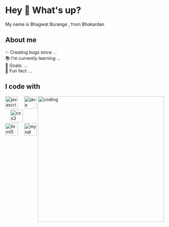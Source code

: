  <h1 align="left">Hey 👋 What's up?</h1>


<p align="left">My name is Bhagwat Burange , from Bhokardan</p>


<h2 align="left">About me</h2>


<p align="left">✨ Creating bugs since ...<br>📚 I'm currently learning ...<br>🎯 Goals: ...<br>🎲 Fun fact: ...</p>

###

<h2 align="left">I code with</h2>
<img  align="right" alt="coding" width="400" src="https://www.bing.com/th/id/OGC.de3ddf60c4daef6d5f635e674d21ea20?o=7&cb=iwp2&pid=1.7&rm=3&rurl=https%3a%2f%2fcamo.githubusercontent.com%2f87af9a9fec730c94fc8b08eb21fa5ef6ab7831a67ba17bf8cc76696f6e4be1ef%2f68747470733a2f2f63646e2e6472696262626c652e636f6d2f75736572732f313138373833362f73637265656e73686f74732f363533393432392f70726f6772616d65722e676966&ehk=Ecl9PuIxdhdW3poaCdIrxyzNIfk1rmXWgsdyUPu%2fzHQ%3d"

###

<div align="left">
  <img src="https://cdn.jsdelivr.net/gh/devicons/devicon/icons/javascript/javascript-original.svg" height="40" alt="javascript logo"  />
  <img width="12" />
  <img src="https://cdn.jsdelivr.net/gh/devicons/devicon/icons/java/java-original.svg" height="40" alt="java logo"  />
  <img width="12" />
  <img src="https://cdn.jsdelivr.net/gh/devicons/devicon/icons/css3/css3-original.svg" height="40" alt="css3 logo"  />
  <img width="12" />
  <img src="https://cdn.jsdelivr.net/gh/devicons/devicon/icons/html5/html5-original.svg" height="40" alt="html5 logo"  />
  <img width="12" />
  <img src="https://cdn.jsdelivr.net/gh/devicons/devicon/icons/mysql/mysql-original.svg" height="40" alt="mysql logo"  />
</div>

###

